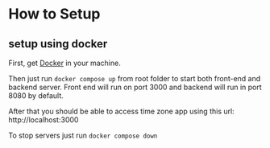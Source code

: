 # How to Setup
## setup using docker
First, get [Docker](https://docs.docker.com/get-docker/) in your machine. 

Then just run `docker compose up` from root folder to start both front-end and backend server. Front end will run on port 3000 and backend will run in port 8080 by default.

After that you should be able to access time zone app using this url: http://localhost:3000

To stop servers just run `docker compose down`